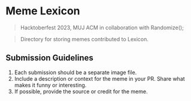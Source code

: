 # Meme Lexicon
> Hacktoberfest 2023, MUJ ACM in collaboration with Randomize();

> Directory for storing memes contributed to Lexicon.

## Submission Guidelines
1. Each submission should be a separate image file.
2. Include a description or context for the meme in your PR. Share what makes it funny or interesting.
3. If possible, provide the source or credit for the meme.